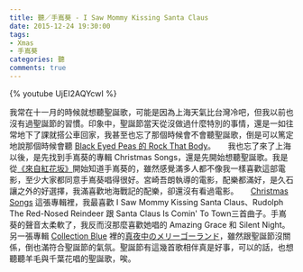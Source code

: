 ```yaml
---
title: 聽／手嶌葵 - I Saw Mommy Kissing Santa Claus
date: 2015-12-24 19:30:00
tags: 
- Xmas
- 手嶌葵
categories: 聽
comments: true
---
```

{% youtube UjEI2AQYcwI %}

我常在十一月的時候就想聽聖誕歌，可能是因為上海天氣比台灣冷吧，但我以前也沒有過聖誕節的習慣。印象中，聖誕節當天從沒做過什麼特別的事情，還是一如往常地下了課就搭公車回家，我甚至也忘了那個時候會不會聽聖誕歌，倒是可以篤定地說那個時候會聽 [Black Eyed Peas 的 Rock That Body](https://www.youtube.com/watch?v=nmnjL26OBcY)。<!-- more -->
　
我也忘了來了上海以後，是先找到手嶌葵的專輯 Christmas Songs，還是先開始想聽聖誕歌。我是從[《來自紅花坂》](https://zh.wikipedia.org/zh-hant/%E4%BE%86%E8%87%AA%E7%B4%85%E8%8A%B1%E5%9D%82)開始知道手嶌葵的，雖然感覺滿多人都不像我一樣喜歡這部電影，至少大家都同意手嶌葵唱得很好。宮崎吾朗執導的電影，配樂都滿好，是久石讓之外的好選擇，我滿喜歡地海戰記的配樂，卻還沒有看過電影。
　
[Christmas Songs](https://music.douban.com/subject/5293706/) 這張專輯裡，我最喜歡 I Saw Mommy Kissing Santa Claus、Rudolph The Red-Nosed Reindeer 跟 Santa Claus Is Comin' To Town三首曲子。手嶌葵的聲音太柔軟了，我反而沒那麼喜歡她唱的 Amazing Grace 和 Silent Night。另一張專輯 [Collection Blue](http://www.amazon.co.jp/Collection-Blue-%E6%89%8B%E5%B6%8C-%E8%91%B5/dp/B005KWCULK) 裡的[真夜中のメリーゴーランド](https://www.youtube.com/watch?v=6qYVF3CN_4w)，雖然跟聖誕節沒關係，倒也滿符合聖誕節的氣氛。聖誕節有這幾首歌相伴真是好事，可以的話，也想聽聽羊毛與千葉花唱的聖誕歌，唉。
